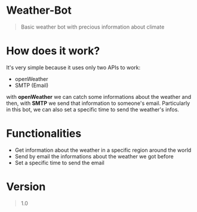 # Weather-Bot
> Basic weather bot with precious information about climate

# How does it work?
It's very simple because it uses only two APIs to work:
+ openWeather
+ SMTP (Email)

with **openWeather** we can catch some informations about the weather and then, with **SMTP** we send that information to someone's email.
Particularly in this bot, we can also set a specific time to send the weather's infos.

# Functionalities
  + Get information about the weather in a specific region around the world
  + Send by email the informations about the weather we got before
  + Set a specific time to send the email
 
# Version
> 1.0
